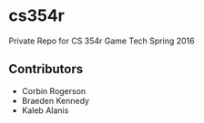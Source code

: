# cs354r
Private Repo for CS 354r Game Tech Spring 2016

Contributors
------------


- Corbin Rogerson 
- Braeden Kennedy
- Kaleb Alanis 
